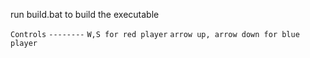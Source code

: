 run build.bat to build the executable

`Controls`
`--------`
`W,S for red player`
`arrow up, arrow down for blue player`
